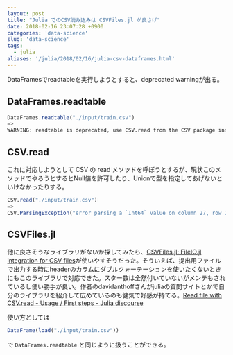 ```yaml
---
layout: post
title: "Julia でのCSV読み込みは CSVFiles.jl が良さげ"
date: 2018-02-16 23:07:28 +0900
categories: 'data-science'
slug: 'data-science'
tags:
  - julia
aliases: '/julia/2018/02/16/julia-csv-dataframes.html'
---
```


DataFramesでreadtableを実行しようとすると、deprecated warningが出る。

## DataFrames.readtable

``` julia
DataFrames.readtable("./input/train.csv")
=>
WARNING: readtable is deprecated, use CSV.read from the CSV package instead
```

## CSV.read

これに対応しようとして CSV の read メソッドを呼ぼうとするが、現状このメソッドでやろうとするとNull値を許可したり、Unionで型を指定してあげないといけなかったりする。

``` julia
CSV.read("./input/train.csv")
=>
CSV.ParsingException("error parsing a `Int64` value on column 27, row 235; encountered 'N'")
```

## CSVFiles.jl

他に良さそうなライブラリがないか探してみたら、[CSVFiles.jl: FileIO\.jl integration for CSV files](https://github.com/davidanthoff/CSVFiles.jl)が使いやすそうだった。そういえば、提出用ファイルで出力する時にheaderのカラムにダブルクォーテーションを使いたくないときにもこのライブラリで対応できた。スター数は全然付いていないがメンテもされているし使い勝手が良い。作者のdavidanthoffさんがjuliaの質問サイトとかで自分のライブラリを紹介して広めているのも健気で好感が持てる。[Read file with CSV\.read \- Usage / First steps \- Julia discourse](https://discourse.julialang.org/t/read-file-with-csv-read/7838/6)

使い方としては

``` julia
DataFrame(load("./input/train.csv"))
```

で `DataFrames.readtable` と同じように扱うことができる。
